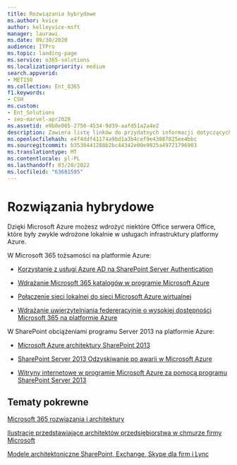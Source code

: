 ```yaml
---
title: Rozwiązania hybrydowe
ms.author: kvice
author: kelleyvice-msft
manager: laurawi
ms.date: 09/30/2020
audience: ITPro
ms.topic: landing-page
ms.service: o365-solutions
ms.localizationpriority: medium
search.appverid:
- MET150
ms.collection: Ent_O365
f1.keywords:
- CSH
ms.custom:
- Ent_Solutions
- seo-marvel-apr2020
ms.assetid: e9b8e065-2750-4534-9d39-aafd51a2a4e2
description: Zawiera listę linków do przydatnych informacji dotyczących wdrażania obciążeń Office Server w programie Microsoft Azure.
ms.openlocfilehash: e4f4ddf41174a9bd1a3b4cef9e43087825ee4bbc
ms.sourcegitcommit: b3530441288b2bc44342e00e9025a49721796903
ms.translationtype: MT
ms.contentlocale: pl-PL
ms.lasthandoff: 03/20/2022
ms.locfileid: "63681595"
---
```

# <a name="hybrid-solutions"></a>Rozwiązania hybrydowe

Dzięki Microsoft Azure możesz wdrożyć niektóre Office serwera Office, które były zwykle wdrożone lokalnie w usługach infrastruktury platformy Azure.
  
W Microsoft 365 tożsamości na platformie Azure:

- [Korzystanie z usługi Azure AD na SharePoint Server Authentication](/azure/active-directory/saas-apps/sharepoint-on-premises-tutorial)

- [Wdrażanie Microsoft 365 katalogów w programie Microsoft Azure](deploy-microsoft-365-directory-synchronization-dirsync-in-microsoft-azure.md)
  
- [Połączenie sieci lokalnej do sieci Microsoft Azure wirtualnej](connect-an-on-premises-network-to-a-microsoft-azure-virtual-network.md)
    
- [Wdrażanie uwierzytelniania federeracyjnie o wysokiej dostępności Microsoft 365 na platformie Azure](deploy-high-availability-federated-authentication-for-microsoft-365-in-azure.md)
    
W SharePoint obciążeniami programu Server 2013 na platformie Azure:
  
- [Microsoft Azure architektury SharePoint 2013](microsoft-azure-architectures-for-sharepoint-2013.md)
    
- [SharePoint Server 2013 Odzyskiwanie po awarii w Microsoft Azure](sharepoint-server-2013-disaster-recovery-in-microsoft-azure.md)
    
- [Witryny internetowe w programie Microsoft Azure za pomocą programu SharePoint Server 2013](internet-sites-in-microsoft-azure-using-sharepoint-server-2013.md)
  
  
## <a name="related-topics"></a>Tematy pokrewne

[Microsoft 365 rozwiązania i architektury](../solutions/index.yml)
  
[Ilustracje przedstawiające architektów przedsiębiorstwa w chmurze firmy Microsoft](../solutions/cloud-architecture-models.md)
  
[Modele architektoniczne SharePoint, Exchange, Skype dla firm i Lync](architectural-models-for-sharepoint-exchange-skype-for-business-and-lync.md)